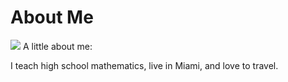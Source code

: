 # About Me
<img src="imgme">
A little about me:

I teach high school mathematics, live in Miami, and love to travel.
